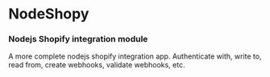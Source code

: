 # NodeShopy
### Nodejs Shopify integration module

A more complete nodejs shopify integration app. 
Authenticate with, write to, read from, create webhooks, validate webhooks, etc.